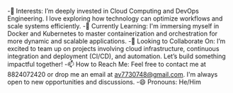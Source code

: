 -👀 Interests: I’m deeply invested in Cloud Computing and DevOps Engineering. I love exploring how technology can optimize workflows and scale systems efficiently.
-🌱 Currently Learning: I'm immersing myself in Docker and Kubernetes to master containerization and orchestration for more dynamic and scalable applications.
-💞️ Looking to Collaborate On: I’m excited to team up on projects involving cloud infrastructure, continuous integration and deployment (CI/CD), and automation. Let’s build something impactful together!
-📫 How to Reach Me: Feel free to contact me at 8824072420 or drop me an email at av7730748@gmail.com. I'm always open to new opportunities and discussions.
-😄 Pronouns: He/Him



